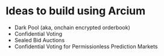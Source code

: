 # Ideas to build using Arcium


- Dark Pool (aka, onchain encrypted orderbook)
- Confidential Voting
- Sealed Bid Auctions
- Confidential Voting for Permissionless Prediction Markets
